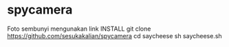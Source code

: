 # spycamera
Foto sembunyi mengunakan link
INSTALL
git clone https://github.com/sesukakalian/spycamera
cd saycheese
sh saycheese.sh
